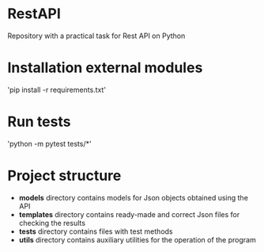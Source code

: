 # RestAPI

Repository with a practical task for Rest API on Python

# Installation external modules

'pip install -r requirements.txt'

# Run tests

'python -m pytest tests/*'

# Project structure

- **models** directory contains models for Json objects obtained using the API
- **templates** directory contains ready-made and correct Json files for checking the results
- **tests** directory contains files with test methods
- **utils** directory contains auxiliary utilities for the operation of the program
